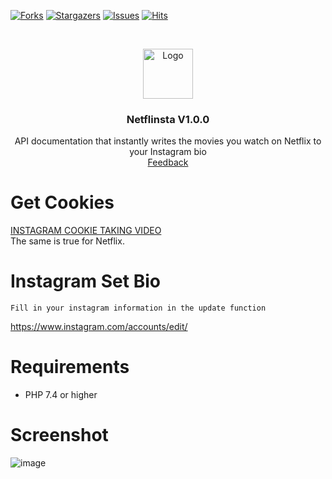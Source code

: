 [![Forks][forks-shield]][forks-url]
[![Stargazers][stars-shield]][stars-url]
[![Issues][issues-shield]][issues-url]
[![Hits](https://hits.seeyoufarm.com/api/count/incr/badge.svg?url=https://github.com/suphiyasin/netflinsta&count_bg=%23C83D3D&title_bg=%23057386&icon=&icon_color=%23BA0808&title=View&edge_flat=false)](https://github.com/suphiyasin/netflinsta)


<br />
<p align="center">
<a href="https://github.com/suphiyasin/netflinsta/">
<img src="https://i.hbrcdn.com/haber/2019/05/18/netflix-te-izlediklerinizi-instagram-hikayele-12062432_amp.jpg" alt="Logo" width="80" height="80" />
</a>

<h3 align="center">Netflinsta V1.0.0</h3>

<p align="center">
   API documentation that instantly writes the movies you watch on Netflix to your Instagram bio
    <br>
    <a href="https://github.com/suphiyasin/netflinsta/issues">Feedback</a>
    <br>
    
</p>

# Get Cookies
<a href="https://t.me/otoaraclar/78">INSTAGRAM COOKIE TAKING VIDEO</a><br/>
The same is true for Netflix.
<br>

# Instagram Set Bio

```
Fill in your instagram information in the update function
```

<a href="https://www.instagram.com/accounts/edit/">https://www.instagram.com/accounts/edit/</a>


# Requirements

- PHP 7.4 or higher

# Screenshot
![image](https://github.com/suphiyasin/netflinsta/assets/65618247/f9babdc4-0f84-46e6-bdd2-dc4bcaa162e3)



[forks-url]: https://github.com/suphiyasin/netflinsta/network/members
[forks-shield]: https://img.shields.io/github/forks/netflinsta/netflinsta.svg?style=for-the-badge
[stars-shield]: https://img.shields.io/github/stars/netflinsta/netflinsta.svg?style=for-the-badge
[stars-url]: https://github.com/suphiyasin/netflinsta/stargazers
[issues-shield]: https://img.shields.io/github/issues/suphiyasin/netflinsta.svg?style=for-the-badge
[issues-url]: https://github.com/suphiyasin/netflinsta/issues
